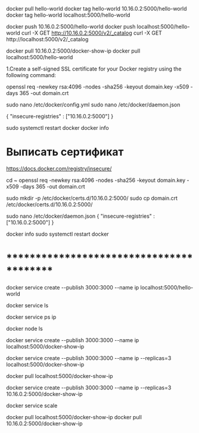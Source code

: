 docker pull hello-world
docker tag hello-world 10.16.0.2:5000/hello-world
docker tag hello-world localhost:5000/hello-world


docker push 10.16.0.2:5000/hello-world
docker push localhost:5000/hello-world
curl -X GET http://10.16.0.2:5000/v2/_catalog
curl -X GET http://localhost:5000/v2/_catalog

docker pull 10.16.0.2:5000/docker-show-ip
docker pull localhost:5000/hello-world

1.Create a self-signed SSL certificate for your Docker registry using the following command:

openssl req -newkey rsa:4096 -nodes -sha256 -keyout domain.key -x509 -days 365 -out domain.crt

sudo nano /etc/docker/config.yml
sudo nano /etc/docker/daemon.json

{
"insecure-registries" : ["10.16.0.2:5000"]
}

sudo systemctl restart docker
docker info

# Выписать сертификат
https://docs.docker.com/registry/insecure/

cd ~
openssl req -newkey rsa:4096 -nodes -sha256 -keyout domain.key -x509 -days 365 -out domain.crt

sudo mkdir -p /etc/docker/certs.d/10.16.0.2:5000/
sudo cp domain.crt /etc/docker/certs.d/10.16.0.2:5000/

sudo nano /etc/docker/daemon.json
{
"insecure-registries" : ["10.16.0.2:5000"]
}

docker info
sudo systemctl restart docker


# ****************************************

docker service create --publish 3000:3000 --name ip localhost:5000/hello-world

docker service ls

docker service ps ip

docker node ls

docker service create --publish 3000:3000 --name ip localhost:5000/docker-show-ip

docker service create --publish 3000:3000 --name ip --replicas=3 localhost:5000/docker-show-ip

docker pull localhost:5000/docker-show-ip

docker service create --publish 3000:3000 --name ip --replicas=3 10.16.0.2:5000/docker-show-ip

docker service scale

docker pull localhost:5000/docker-show-ip
docker pull 10.16.0.2:5000/docker-show-ip
